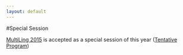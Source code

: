 ```yaml
---
layout: default
---
```


#Special Session

[MultiLing 2015](http://www.aclweb.org/portal/content/multiling-2015-multilingual-summarization-multiple-documents-online-fora-and-call-centre-con) is accepted as a special session of this year
([Tentative Program](http://multiling.iit.demokritos.gr/pages/view/1516/multiling-2015))
